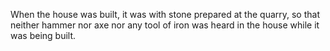 When the house was built, it was with stone prepared at the quarry, so that neither hammer nor axe nor any tool of iron was heard in the house while it was being built.
